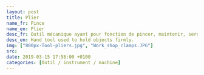 ```yaml
---
layout: post
title: Plier
name_fr: Pince
name_en: Plier
desc_fr: Outil mécanique ayant pour fonction de pincer, maintenir, serrer, couper, déformer un objet ou une partie d'objet.
desc_en: Hand tool used to hold objects firmly.
img: ["800px-Tool-pliers.jpg", "Work_shop_clamps.JPG"]
src: 
date: 2019-03-15 17:58:00 +0100
categories: [Outil / instrument / machine]
---
```

